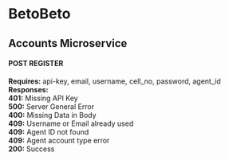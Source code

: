 # BetoBeto


## Accounts Microservice

#### POST REGISTER
**Requires:** api-key, email, username, cell_no, password, agent_id  
**Responses:**  
   **401:** Missing API Key  
   **500:** Server General Error  
   **400:** Missing Data in Body  
   **409:** Username or Email already used  
   **409:** Agent ID not found  
   **409:** Agent account type error  
   **200:** Success  